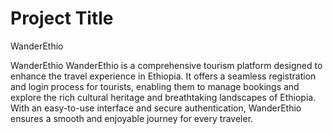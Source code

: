 
# Project Title
WanderEthio


WanderEthio
WanderEthio is a comprehensive tourism platform designed to enhance the travel experience in Ethiopia. It offers a seamless registration 
and login process for tourists, enabling them to manage bookings and explore the rich cultural heritage and breathtaking landscapes of Ethiopia.
With an easy-to-use interface and secure authentication, WanderEthio ensures a smooth and enjoyable journey for every traveler.

